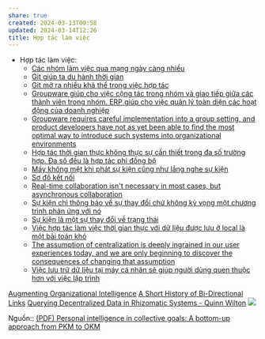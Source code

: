 ```yaml
---
share: true
created: 2024-03-13T00:58
updated: 2024-03-14T12:26
title: Hợp tác làm việc
---
```


- Hợp tác làm việc: 
    - [Các nhóm làm việc qua mạng ngày càng nhiều](./C%C3%A1c%20nh%C3%B3m%20l%C3%A0m%20vi%E1%BB%87c%20qua%20m%E1%BA%A1ng%20ng%C3%A0y%20c%C3%A0ng%20nhi%E1%BB%81u.md)
    - [Git giúp ta du hành thời gian](./Git%20gi%C3%BAp%20ta%20du%20h%C3%A0nh%20th%E1%BB%9Di%20gian.md)
    - [Git mở ra nhiều khả thể trong việc hợp tác](./Git%20m%E1%BB%9F%20ra%20nhi%E1%BB%81u%20kh%E1%BA%A3%20th%E1%BB%83%20trong%20vi%E1%BB%87c%20h%E1%BB%A3p%20t%C3%A1c.md)
    - [Groupware giúp cho việc cộng tác trong nhóm và giao tiếp giữa các thành viên trong nhóm. ERP giúp cho việc quản lý toàn diện các hoạt động của doanh nghiệp](./Groupware%20gi%C3%BAp%20cho%20vi%E1%BB%87c%20c%E1%BB%99ng%20t%C3%A1c%20trong%20nh%C3%B3m%20v%C3%A0%20giao%20ti%E1%BA%BFp%20gi%E1%BB%AFa%20c%C3%A1c%20th%C3%A0nh%20vi%C3%AAn%20trong%20nh%C3%B3m.%20ERP%20gi%C3%BAp%20cho%20vi%E1%BB%87c%20qu%E1%BA%A3n%20l%C3%BD%20to%C3%A0n%20di%E1%BB%87n%20c%C3%A1c%20ho%E1%BA%A1t%20%C4%91%E1%BB%99ng%20c%E1%BB%A7a%20doanh%20nghi%E1%BB%87p.md)
    - [Groupware requires careful implementation into a group setting, and product developers have not as yet been able to find the most optimal way to introduce such systems into organizational environments](./Groupware%20requires%20careful%20implementation%20into%20a%20group%20setting,%20and%20product%20developers%20have%20not%20as%20yet%20been%20able%20to%20find%20the%20most%20optimal%20way%20to%20introduce%20such%20systems%20into%20organizational%20environments)
    - [Hợp tác thời gian thực không thực sự cần thiết trong đa số trường hợp. Đa số đều là hợp tác phi đồng bộ](./H%E1%BB%A3p%20t%C3%A1c%20th%E1%BB%9Di%20gian%20th%E1%BB%B1c%20kh%C3%B4ng%20th%E1%BB%B1c%20s%E1%BB%B1%20c%E1%BA%A7n%20thi%E1%BA%BFt%20trong%20%C4%91a%20s%E1%BB%91%20tr%C6%B0%E1%BB%9Dng%20h%E1%BB%A3p.%20%C4%90a%20s%E1%BB%91%20%C4%91%E1%BB%81u%20l%C3%A0%20h%E1%BB%A3p%20t%C3%A1c%20phi%20%C4%91%E1%BB%93ng%20b%E1%BB%99.md)
    - [Máy không mệt khi phát sự kiện cũng như lắng nghe sự kiện](./M%C3%A1y%20kh%C3%B4ng%20m%E1%BB%87t%20khi%20ph%C3%A1t%20s%E1%BB%B1%20ki%E1%BB%87n%20c%C5%A9ng%20nh%C6%B0%20l%E1%BA%AFng%20nghe%20s%E1%BB%B1%20ki%E1%BB%87n.md)
    - [Sơ đồ kết nối](./S%C6%A1%20%C4%91%E1%BB%93%20k%E1%BA%BFt%20n%E1%BB%91i.md)
    - [Real-time collaboration isn't necessary in most cases, but asynchronous collaboration](./Real-time%20collaboration%20isn't%20necessary%20in%20most%20cases,%20but%20asynchronous%20collaboration.md)
    - [Sự kiện chỉ thông báo về sự thay đổi chứ không kỳ vọng một chương trình phản ứng với nó](./S%E1%BB%B1%20ki%E1%BB%87n%20ch%E1%BB%89%20th%C3%B4ng%20b%C3%A1o%20v%E1%BB%81%20s%E1%BB%B1%20thay%20%C4%91%E1%BB%95i%20ch%E1%BB%A9%20kh%C3%B4ng%20k%E1%BB%B3%20v%E1%BB%8Dng%20m%E1%BB%99t%20ch%C6%B0%C6%A1ng%20tr%C3%ACnh%20ph%E1%BA%A3n%20%E1%BB%A9ng%20v%E1%BB%9Bi%20n%C3%B3.md)
    - [Sự kiện là một sự thay đổi về trạng thái](./S%E1%BB%B1%20ki%E1%BB%87n%20l%C3%A0%20m%E1%BB%99t%20s%E1%BB%B1%20thay%20%C4%91%E1%BB%95i%20v%E1%BB%81%20tr%E1%BA%A1ng%20th%C3%A1i.md)
    - [Việc hợp tác làm việc thời gian thực với dữ liệu được lưu ở local là một bài toán khó](./Vi%E1%BB%87c%20h%E1%BB%A3p%20t%C3%A1c%20l%C3%A0m%20vi%E1%BB%87c%20th%E1%BB%9Di%20gian%20th%E1%BB%B1c%20v%E1%BB%9Bi%20d%E1%BB%AF%20li%E1%BB%87u%20%C4%91%C6%B0%E1%BB%A3c%20l%C6%B0u%20%E1%BB%9F%20local%20l%C3%A0%20m%E1%BB%99t%20b%C3%A0i%20to%C3%A1n%20kh%C3%B3.md)
    - [The assumption of centralization is deeply ingrained in our user experiences today, and we are only beginning to discover the consequences of changing that assumption](./The%20assumption%20of%20centralization%20is%20deeply%20ingrained%20in%20our%20user%20experiences%20today,%20and%20we%20are%20only%20beginning%20to%20discover%20the%20consequences%20of%20changing%20that%20assumption.md)
    - [Việc lưu trữ dữ liệu tại máy cá nhân sẽ giúp người dùng quen thuộc hơn với việc lập trình](./Vi%E1%BB%87c%20l%C6%B0u%20tr%E1%BB%AF%20d%E1%BB%AF%20li%E1%BB%87u%20t%E1%BA%A1i%20m%C3%A1y%20c%C3%A1%20nh%C3%A2n%20s%E1%BA%BD%20gi%C3%BAp%20ng%C6%B0%E1%BB%9Di%20d%C3%B9ng%20quen%20thu%E1%BB%99c%20h%C6%A1n%20v%E1%BB%9Bi%20vi%E1%BB%87c%20l%E1%BA%ADp%20tr%C3%ACnh.md)



[Augmenting Organizational Intelligence](https://fibery.io/blog/gems/augmenting-organizational-intelligence/)
[A Short History of Bi-Directional Links](https://maggieappleton.com/bidirectionals)
[Querying Decentralized Data in Rhizomatic Systems - Quinn Wilton](https://www.youtube.com/watch?v=vkMXbk7Pn_M&fbclid=IwAR3_KiqxXqX8s6zhinjqssfkLkp_9tRL2jTKAtNOxk1m1hozRq9dLZxJ0WE)
![](https://www.researchgate.net/profile/Shahrinaz-Ismail-2/publication/261459678/figure/fig2/AS:296803514765312@1447774880081/figure-fig2.png)

Nguồn:: [(PDF) Personal intelligence in collective goals: A bottom-up approach from PKM to OKM](https://www.researchgate.net/publication/261459678_Personal_intelligence_in_collective_goals_A_bottom-up_approach_from_PKM_to_OKM)
